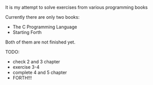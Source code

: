 It is my attempt to solve exercises from various programming books

Currently there are only two books:
* The C Programming Language
* Starting Forth

Both of them are not finished yet.

TODO:
* check 2 and 3 chapter
* exercise 3-4
* complete 4 and 5 chapter
* FORTH!!!
